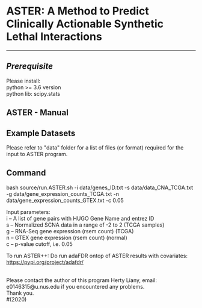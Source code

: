 # ASTER: A Method to Predict Clinically Actionable Synthetic Lethal Interactions

--------------------------------
*Prerequisite*
--------------------------------
Please install:<br/>
python >= 3.6 version<br/>
python lib: scipy.stats <br/>

ASTER - Manual
------------------

Example Datasets
-------------------
Please refer to "data" folder for a list of files (or format) required for the input to ASTER program.

Command
-------------------
bash source/run.ASTER.sh -i data/genes_ID.txt -s data/data_CNA_TCGA.txt -g data/gene_expression_counts_TCGA.txt -n data/gene_expression_counts_GTEX.txt -c 0.05 

Input parameters:<br/>
i – A list of gene pairs with HUGO Gene Name and entrez ID <br/>
s – Normalized SCNA data in a range of -2 to 2 (TCGA samples)<br/>
g – RNA-Seq gene expression (rsem count) (TCGA) <br/>
n – GTEX gene expression (rsem count) (normal) <br/>
c – p-value cutoff, i.e. 0.05 <br/>

To run ASTER++:
Do run adaFDR ontop of ASTER results with covariates: https://pypi.org/project/adafdr/

<br />
Please contact the author of this program Herty Liany, email: e0146315@u.nus.edu if you encountered any problems. <br /> Thank you.
<br />#(2020)

